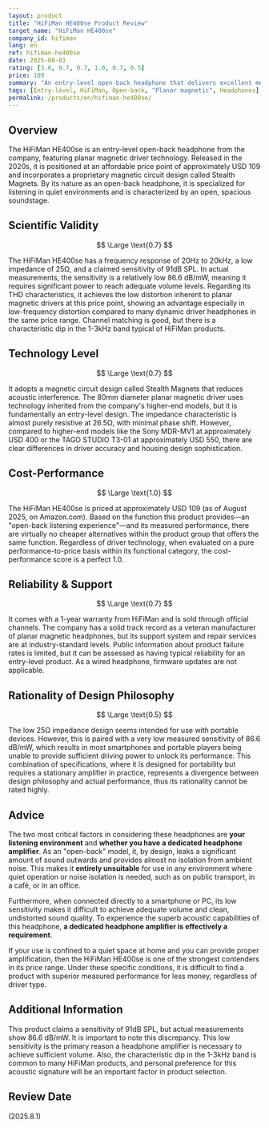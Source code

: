 ```yaml
---
layout: product
title: "HiFiMan HE400se Product Review"
target_name: "HiFiMan HE400se"
company_id: hifiman
lang: en
ref: hifiman-he400se
date: 2025-08-01
rating: [3.6, 0.7, 0.7, 1.0, 0.7, 0.5]
price: 109
summary: "An entry-level open-back headphone that delivers excellent measured performance and cost-effectiveness, but requires a dedicated amplifier to shine."
tags: [Entry-level, HiFiMan, Open-back, "Planar magnetic", Headphones]
permalink: /products/en/hifiman-he400se/
---
```


## Overview

The HiFiMan HE400se is an entry-level open-back headphone from the company, featuring planar magnetic driver technology. Released in the 2020s, it is positioned at an affordable price point of approximately USD 109 and incorporates a proprietary magnetic circuit design called Stealth Magnets. By its nature as an open-back headphone, it is specialized for listening in quiet environments and is characterized by an open, spacious soundstage.

## Scientific Validity

$$ \Large \text{0.7} $$

The HiFiMan HE400se has a frequency response of 20Hz to 20kHz, a low impedance of 25Ω, and a claimed sensitivity of 91dB SPL. In actual measurements, the sensitivity is a relatively low 86.6 dB/mW, meaning it requires significant power to reach adequate volume levels. Regarding its THD characteristics, it achieves the low distortion inherent to planar magnetic drivers at this price point, showing an advantage especially in low-frequency distortion compared to many dynamic driver headphones in the same price range. Channel matching is good, but there is a characteristic dip in the 1-3kHz band typical of HiFiMan products.

## Technology Level

$$ \Large \text{0.7} $$

It adopts a magnetic circuit design called Stealth Magnets that reduces acoustic interference. The 80mm diameter planar magnetic driver uses technology inherited from the company's higher-end models, but it is fundamentally an entry-level design. The impedance characteristic is almost purely resistive at 26.5Ω, with minimal phase shift. However, compared to higher-end models like the Sony MDR-MV1 at approximately USD 400 or the TAGO STUDIO T3-01 at approximately USD 550, there are clear differences in driver accuracy and housing design sophistication.

## Cost-Performance

$$ \Large \text{1.0} $$

The HiFiMan HE400se is priced at approximately USD 109 (as of August 2025, on Amazon.com). Based on the function this product provides—an "open-back listening experience"—and its measured performance, there are virtually no cheaper alternatives within the product group that offers the same function. Regardless of driver technology, when evaluated on a pure performance-to-price basis within its functional category, the cost-performance score is a perfect 1.0.

## Reliability & Support

$$ \Large \text{0.7} $$

It comes with a 1-year warranty from HiFiMan and is sold through official channels. The company has a solid track record as a veteran manufacturer of planar magnetic headphones, but its support system and repair services are at industry-standard levels. Public information about product failure rates is limited, but it can be assessed as having typical reliability for an entry-level product. As a wired headphone, firmware updates are not applicable.

## Rationality of Design Philosophy

$$ \Large \text{0.5} $$

The low 25Ω impedance design seems intended for use with portable devices. However, this is paired with a very low measured sensitivity of 86.6 dB/mW, which results in most smartphones and portable players being unable to provide sufficient driving power to unlock its performance. This combination of specifications, where it is designed for portability but requires a stationary amplifier in practice, represents a divergence between design philosophy and actual performance, thus its rationality cannot be rated highly.

## Advice

The two most critical factors in considering these headphones are **your listening environment** and **whether you have a dedicated headphone amplifier**. As an "open-back" model, it, by design, leaks a significant amount of sound outwards and provides almost no isolation from ambient noise. This makes it **entirely unsuitable** for use in any environment where quiet operation or noise isolation is needed, such as on public transport, in a café, or in an office.

Furthermore, when connected directly to a smartphone or PC, its low sensitivity makes it difficult to achieve adequate volume and clean, undistorted sound quality. To experience the superb acoustic capabilities of this headphone, **a dedicated headphone amplifier is effectively a requirement**.

If your use is confined to a quiet space at home and you can provide proper amplification, then the HiFiMan HE400se is one of the strongest contenders in its price range. Under these specific conditions, it is difficult to find a product with superior measured performance for less money, regardless of driver type.

## Additional Information

This product claims a sensitivity of 91dB SPL, but actual measurements show 86.6 dB/mW. It is important to note this discrepancy. This low sensitivity is the primary reason a headphone amplifier is necessary to achieve sufficient volume. Also, the characteristic dip in the 1-3kHz band is common to many HiFiMan products, and personal preference for this acoustic signature will be an important factor in product selection.

## Review Date

(2025.8.1)
